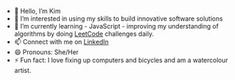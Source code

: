 
- 👋 Hello, I’m Kim 
- 👀 I’m interested in using my skills to build innovative software solutions
- 🌱 I’m currently learning - JavaScript - improving my understanding of algorithms by doing [LeetCode](https://leetcode.com/) challenges daily.
- 📫 Connect with me on [LinkedIn](www.linkedin.com/in/kim-matchett)
- 😄 Pronouns: She/Her
- ⚡ Fun fact: I love fixing up computers and bicycles and am a watercolour artist.

<!---
Kmatch1/Kmatch1 is a ✨ special ✨ repository because its `README.md` (this file) appears on your GitHub profile.
You can click the Preview link to take a look at your changes.
--->
